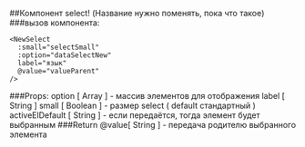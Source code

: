 ##Компонент select!
(Название нужно поменять, пока что такое)
###вызов компонента:
```vue
<NewSelect
  :small="selectSmall"
  :option="dataSelectNew"
  label="язык"
  @value="valueParent"
/>
```
###Props:
    option          [ Array ]   - массив элементов для отображения
    label           [ String ]
    small           [ Boolean ] - размер select ( default стандартный )
    activeElDefault [ String ]  - если передаётся, тогда элемент будет выбранным
###Return
    @value[ String ] - передача родителю выбранного элемента
    
    